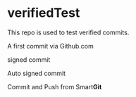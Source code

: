 # verifiedTest
This repo is used to test verified commits.

A first commit via Github.com

signed commit

Auto signed commit

Commit and Push from Smart**Git**
